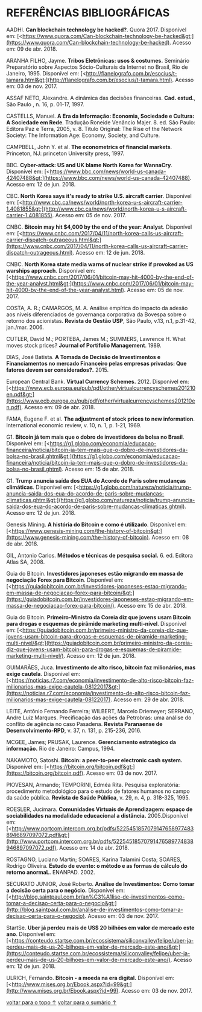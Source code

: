 # REFERÊNCIAS BIBLIOGRÁFICAS

AADHI. **Can blockchain technology be hacked?**. Quora 2017. Disponível em: [&lt;https://www.quora.com/Can-blockchain-technology-be-hacked&gt;](https://www.quora.com/Can-blockchain-technology-be-hacked). Acesso em: 09 de abr. 2018.

ARANHA FILHO, Jayme. **Tribos Eletrônicas: usos & costumes.** Seminário Preparatório sobre Aspectos Sócio-Culturais da Internet no Brasil, Rio de Janeiro, 1995. Disponível em: [&lt;http://flanelografo.com.br/esocius/t-tamara.html&gt;](http://flanelografo.com.br/esocius/t-tamara.html). Acesso em: 03 de nov. 2017.

ASSAF NETO, Alexandre. A dinâmica das decisões financeiras. **Cad. estud.**, São Paulo , n. 16, p. 01-17, 1997.

CASTELLS, Manuel. **A Era da Informação: Economia, Sociedade e Cultura: A Sociedade em Rede**. Tradução Roneide Venâncio Majer. 8. ed. São Paulo: Editora Paz e Terra, 2005, v. 8. Título Original: The Rise of the Network Society: The Information Age: Economy, Society, and Culture.

CAMPBELL, John Y. et al. **The econometrics of financial markets**. Princeton, NJ: princeton University press, 1997.

BBC. **Cyber-attack: US and UK blame North Korea for WannaCry**. Disponível em: [&lt;https://www.bbc.com/news/world-us-canada-42407488&gt;](https://www.bbc.com/news/world-us-canada-42407488). Acesso em: 12 de jun. 2018.

CBC. **North Korea says it's ready to strike U.S. aircraft carrier**. Disponível em: [&lt;http://www.cbc.ca/news/world/north-korea-u-s-aircraft-carrier-1.4081855&gt;](http://www.cbc.ca/news/world/north-korea-u-s-aircraft-carrier-1.4081855). Acesso em: 05 de nov. 2017.

CNBC. **Bitcoin may hit $4,000 by the end of the year: Analyst**. Disponível em: [&lt;https://www.cnbc.com/2017/04/11/north-korea-calls-us-aircraft-carrier-dispatch-outrageous.html&gt;](https://www.cnbc.com/2017/04/11/north-korea-calls-us-aircraft-carrier-dispatch-outrageous.html). Acesso em: 12 de jun. 2018.

CNBC. **North Korea state media warns of nuclear strike if provoked as US warships approach**. Disponível em: [&lt;https://www.cnbc.com/2017/06/01/bitcoin-may-hit-4000-by-the-end-of-the-year-analyst.html&gt;](https://www.cnbc.com/2017/06/01/bitcoin-may-hit-4000-by-the-end-of-the-year-analyst.html). Acesso em: 05 de nov. 2017.

COSTA, A. R.; CAMARGOS, M. A. Análise empírica do impacto da adesão aos níveis diferenciados de governança corporativa da Bovespa sobre o retorno dos acionistas. **Revista de Gestão USP**, São Paulo, v.13, n.1, p.31-42, jan./mar. 2006.

CUTLER, David M.; PORTEBA, James M.; SUMMERS, Lawrence H. What moves stock prices? **Journal of Portifolio Management**. 1989.

DIAS, José Batista. **A Tomada de Decisão de Investimentos e Financiamentos no mercado Financeiro pelas empresas privadas: Que fatores devem ser considerados?.** 2015.

European Central Bank. **Virtual Currency Schemes.** 2012. Disponível em: [&lt;https://www.ecb.europa.eu/pub/pdf/other/virtualcurrencyschemes201210en.pdf&gt;](https://www.ecb.europa.eu/pub/pdf/other/virtualcurrencyschemes201210en.pdf). Acesso em: 09 de abr. 2018.

FAMA, Eugene F. et al. **The adjustment of stock prices to new information**. International economic review, v. 10, n. 1, p. 1-21, 1969.

G1. **Bitcoin já tem mais que o dobro de investidores da bolsa no Brasil**. Disponível em: [&lt;https://g1.globo.com/economia/educacao-financeira/noticia/bitcoin-ja-tem-mais-que-o-dobro-de-investidores-da-bolsa-no-brasil.ghtml&gt;](https://g1.globo.com/economia/educacao-financeira/noticia/bitcoin-ja-tem-mais-que-o-dobro-de-investidores-da-bolsa-no-brasil.ghtml). Acesso em: 15 de abr. 2018.

G1. **Trump anuncia saída dos EUA do Acordo de Paris sobre mudanças climáticas**. Disponível em: [&lt;https://g1.globo.com/natureza/noticia/trump-anuncia-saida-dos-eua-do-acordo-de-paris-sobre-mudancas-climaticas.ghtml&gt;](https://g1.globo.com/natureza/noticia/trump-anuncia-saida-dos-eua-do-acordo-de-paris-sobre-mudancas-climaticas.ghtml). Acesso em: 12 de jun. 2018.

Genesis Mining. **A história do Bitcoin e como é utilizado**. Disponível em: [&lt;https://www.genesis-mining.com/the-history-of-bitcoin&gt;](https://www.genesis-mining.com/the-history-of-bitcoin). Acesso em: 08 de abr. 2018.

GIL, Antonio Carlos. **Métodos e técnicas de pesquisa social.** 6. ed. Editora Atlas SA, 2008.

Guia do Bitcoin. **Investidores japoneses estão migrando em massa de negociação Forex para Bitcoin**. Disponível em: [&lt;https://guiadobitcoin.com.br/investidores-japoneses-estao-migrando-em-massa-de-negociacao-forex-para-bitcoin/&gt;](https://guiadobitcoin.com.br/investidores-japoneses-estao-migrando-em-massa-de-negociacao-forex-para-bitcoin/). Acesso em: 15 de abr. 2018.

Guia do Bitcoin. **Primeiro-Ministro da Coreia diz que jovens usam Bitcoin para drogas e esquemas de pirâmide marketing multi-nível**. Disponível em: [&lt;https://guiadobitcoin.com.br/primeiro-ministro-da-coreia-diz-que-jovens-usam-bitcoin-para-drogas-e-esquemas-de-piramide-marketing-multi-nivel/&gt;](https://guiadobitcoin.com.br/primeiro-ministro-da-coreia-diz-que-jovens-usam-bitcoin-para-drogas-e-esquemas-de-piramide-marketing-multi-nivel/). Acesso em: 12 de jun. 2018.

GUIMARÃES, Juca. **Investimento de alto risco, bitcoin faz milionários, mas exige cautela**. Disponível em: [&lt;https://noticias.r7.com/economia/investimento-de-alto-risco-bitcoin-faz-milionarios-mas-exige-cautela-08122017&gt;](https://noticias.r7.com/economia/investimento-de-alto-risco-bitcoin-faz-milionarios-mas-exige-cautela-08122017). Acesso em: 29 de abr. 2018.

LEITE, Antônio Fernando Ferreira; WILBERT, Marcelo Driemeyer; SERRANO, Andre Luiz Marques. Precificação das ações da Petrobras: uma análise do conflito de agência no caso Pasadena. **Revista Paranaense de Desenvolvimento-RPD**, v. 37, n. 131, p. 215-236, 2016.

MCGEE, James; PRUSAK, Laurence. **Gerenciamento estratégico da informação.** Rio de Janeiro: Campus, 1994.

NAKAMOTO, Satoshi. **Bitcoin: a peer-to-peer electronic cash system.** Disponível em: [&lt;https://bitcoin.org/bitcoin.pdf&gt;](https://bitcoin.org/bitcoin.pdf). Acesso em: 03 de nov. 2017.

PIOVESAN, Armando; TEMPORINI, Edméa Rita. Pesquisa exploratória: procedimento metodológico para o estudo de fatores humanos no campo da saúde pública. **Revista de Saúde Pública**, v. 29, n. 4, p. 318-325, 1995.

ROESLER, Jucimara. **Comunidades Virtuais de Aprendizagem: espaço de sociabilidades na modalidade educacional a distância.** 2005.Disponível em: [&lt;http://www.portcom.intercom.org.br/pdfs/52254518570791476589774838946897097072.pdf&gt;](http://www.portcom.intercom.org.br/pdfs/52254518570791476589774838946897097072.pdf). Acesso em: 14 de abr. 2018.

ROSTAGNO, Luciano Martin; SOARES, Karina Talamini Costa; SOARES, Rodrigo Oliveira. **Estudo de evento: o método e as formas de cálculo do retorno anormaL.** ENANPAD. 2002.

SECURATO JUNIOR, José Roberto. **Análise de Investimentos: Como tomar a decisão certa para o negócio.** Disponível em: [&lt;http://blog.saintpaul.com.br/an%C3%A1lise-de-investimentos-como-tomar-a-decisao-certa-para-o-negocio&gt;](http://blog.saintpaul.com.br/análise-de-investimentos-como-tomar-a-decisao-certa-para-o-negocio). Acesso em: 03 de nov. 2017.

StartSe. **Uber já perdeu mais de US$ 20 bilhões em valor de mercado este ano**. Disponível em: [&lt;https://conteudo.startse.com.br/ecossistema/siliconvalley/felipe/uber-ja-perdeu-mais-de-us-20-bilhoes-em-valor-de-mercado-este-ano/&gt;](https://conteudo.startse.com.br/ecossistema/siliconvalley/felipe/uber-ja-perdeu-mais-de-us-20-bilhoes-em-valor-de-mercado-este-ano/). Acesso em: 12 de jun. 2018.

ULRICH, Fernando. **Bitcoin - a moeda na era digital.** Disponível em: [&lt;http://www.mises.org.br/Ebook.aspx?id=99&gt;](http://www.mises.org.br/Ebook.aspx?id=99). Acesso em: 03 de nov. 2017.

[voltar para o topo ↑](6.referencias.md#referencias) [voltar para o sumário ↑](https://github.com/eliabejr/bitcoin-price-analysis/blob/master/portuguese/README.md#sumario)

